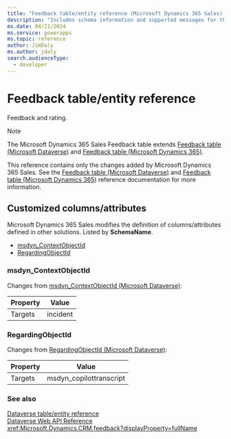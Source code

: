 ```yaml
---
title: "Feedback table/entity reference (Microsoft Dynamics 365 Sales) | Microsoft Docs"
description: "Includes schema information and supported messages for the Feedback table/entity with Microsoft Dynamics 365 Sales."
ms.date: 04/21/2024
ms.service: powerapps
ms.topic: reference
author: JimDaly
ms.author: jdaly
search.audienceType: 
  - developer
---
```


# Feedback table/entity reference

Feedback and rating.

> [!NOTE]
> The Microsoft Dynamics 365 Sales Feedback table extends [Feedback table (Microsoft Dataverse)](/power-apps/developer/data-platform/reference/entities/feedback) and [Feedback table (Microsoft Dynamics 365)](/dynamics365/developer/reference/dataverse/entities/feedback).
>
> This reference contains only the changes added by Microsoft Dynamics 365 Sales.
> See the [Feedback table (Microsoft Dataverse)](/power-apps/developer/data-platform/reference/entities/feedback) and [Feedback table (Microsoft Dynamics 365)](/dynamics365/developer/reference/dataverse/entities/feedback) reference documentation for more information.



## Customized columns/attributes

Microsoft Dynamics 365 Sales
modifies the definition of columns/attributes defined in other solutions. Listed by **SchemaName**.

- [msdyn_ContextObjectId](#BKMK_msdyn_ContextObjectId)
- [RegardingObjectId](#BKMK_RegardingObjectId)

### <a name="BKMK_msdyn_ContextObjectId"></a> msdyn_ContextObjectId

Changes from [msdyn_ContextObjectId (Microsoft Dataverse)](/power-apps/developer/data-platform/reference/entities/feedback#BKMK_msdyn_ContextObjectId):

|Property|Value|
|---|---|
|Targets|incident|


### <a name="BKMK_RegardingObjectId"></a> RegardingObjectId

Changes from [RegardingObjectId (Microsoft Dataverse)](/power-apps/developer/data-platform/reference/entities/feedback#BKMK_RegardingObjectId):

|Property|Value|
|---|---|
|Targets|msdyn_copilottranscript|




### See also

[Dataverse table/entity reference](../about-entity-reference.md)  
[Dataverse Web API Reference](/power-apps/developer/data-platform/webapi/reference/about)   
<xref:Microsoft.Dynamics.CRM.feedback?displayProperty=fullName>
